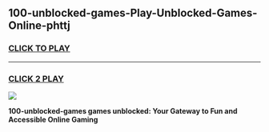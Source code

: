 
## 100-unblocked-games-Play-Unblocked-Games-Online-phttj
<h3>
<a href="https://premium76.site?title=100-unblocked-games&ref=25A">CLICK TO PLAY</a></h3>
<hr>

<h3>
<a href="https://premium76.site?title=100-unblocked-games&ref=25A">CLICK 2 PLAY</a>
  
</h3>

<a href="https://premium76.site?title=100-unblocked-games&ref=25A"><img src="https://clearcache.store/games.png"></a>


**100-unblocked-games games unblocked: Your Gateway to Fun and Accessible Online Gaming**
